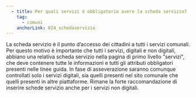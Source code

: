 ```yaml
---
  - title: Per quali servizi è obbligatorio avere la scheda servizio?
    tag:
      - comuni
    anchorLink: 024_schedaservizio
---
```


La scheda servizio è il punto d’accesso dei cittadini a tutti i servizi comunali. Per questo motivo è importante che tutti i servizi, digitali e non digitali, abbiano una relativa scheda servizio nella pagina di primo livello "servizi", che deve contenere tutte le informazioni e tutti gli attributi obbligatori presenti nelle linee guida.
In fase di asseverazione saranno comunque controllati solo i servizi digitali, sia quelli presenti nel sito comunale che quelli presenti in altre piattaforme.
Rimane la forte raccomandazione di inserire schede servizio anche per i servizi non digitali.
